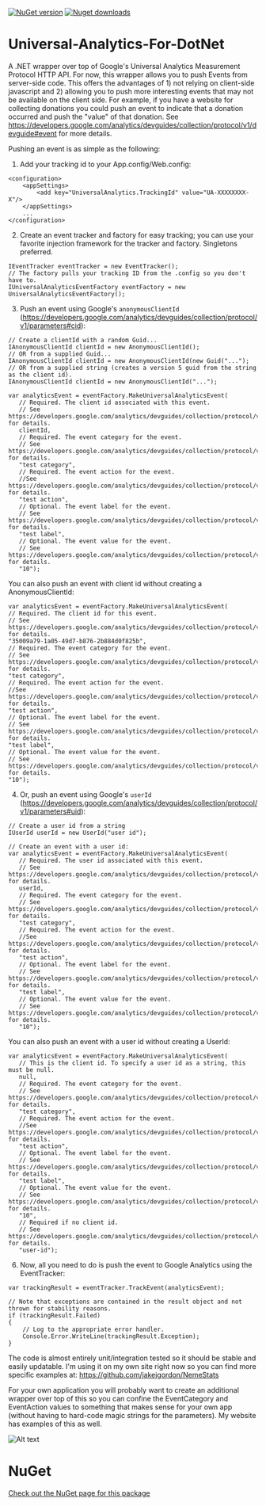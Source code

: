 [![NuGet version](http://img.shields.io/nuget/v/UniversalAnalyticsMeasurementProtocolWrapper.svg)](https://www.nuget.org/packages/UniversalAnalyticsMeasurementProtocolWrapper/)
[![Nuget downloads](http://img.shields.io/nuget/dt/UniversalAnalyticsMeasurementProtocolWrapper.svg)](http://www.nuget.org/packages/UniversalAnalyticsMeasurementProtocolWrapper/)

Universal-Analytics-For-DotNet
==============================

A .NET wrapper over top of Google's Universal Analytics Measurement Protocol HTTP API. For now, this wrapper allows you to push Events from server-side code. This offers the advantages of 1) not relying on client-side javascript and 2) allowing you to push more interesting events that may not be available on the client side. For example, if you have a website for collecting donations you could push an event to indicate that a donation occurred and push the "value" of that donation. See https://developers.google.com/analytics/devguides/collection/protocol/v1/devguide#event for more details.

Pushing an event is as simple as the following:

1. Add your tracking id to your App.config/Web.config:
```
<configuration>
    <appSettings>
        <add key="UniversalAnalytics.TrackingId" value="UA-XXXXXXXX-X"/>
    </appSettings>
    ...
</configuration>
```

2. Create an event tracker and factory for easy tracking; you can use your favorite injection framework for the tracker and factory. Singletons preferred.
```
IEventTracker eventTracker = new EventTracker();
// The factory pulls your tracking ID from the .config so you don't have to.
IUniversalAnalyticsEventFactory eventFactory = new UniversalAnalyticsEventFactory();
```

3. Push an event using Google's `anonymousClientId` (https://developers.google.com/analytics/devguides/collection/protocol/v1/parameters#cid):
```
// Create a clientId with a random Guid...
IAnonymousClientId clientId = new AnonymousClientId();
// OR from a supplied Guid...
IAnonymousClientId clientId = new AnonymousClientId(new Guid("...");
// OR from a supplied string (creates a version 5 guid from the string as the client id).
IAnonymousClientId clientId = new AnonymousClientId("...");

var analyticsEvent = eventFactory.MakeUniversalAnalyticsEvent(
   // Required. The client id associated with this event.
   // See https://developers.google.com/analytics/devguides/collection/protocol/v1/parameters#cid for details.
   clientId,
   // Required. The event category for the event. 
   // See https://developers.google.com/analytics/devguides/collection/protocol/v1/parameters#ec for details.
   "test category",
   // Required. The event action for the event. 
   //See https://developers.google.com/analytics/devguides/collection/protocol/v1/parameters#ea for details.
   "test action",
   // Optional. The event label for the event.
   // See https://developers.google.com/analytics/devguides/collection/protocol/v1/parameters#el for details.
   "test label",
   // Optional. The event value for the event.
   // See https://developers.google.com/analytics/devguides/collection/protocol/v1/parameters#ev for details.
   "10");
```

You can also push an event with client id without creating a AnonymousClientId:
```
var analyticsEvent = eventFactory.MakeUniversalAnalyticsEvent(
// Required. The client id for this event. 
// See https://developers.google.com/analytics/devguides/collection/protocol/v1/parameters#cid for details.
"35009a79-1a05-49d7-b876-2b884d0f825b",
// Required. The event category for the event. 
// See https://developers.google.com/analytics/devguides/collection/protocol/v1/parameters#ec for details.
"test category",
// Required. The event action for the event. 
//See https://developers.google.com/analytics/devguides/collection/protocol/v1/parameters#ea for details.
"test action",
// Optional. The event label for the event.
// See https://developers.google.com/analytics/devguides/collection/protocol/v1/parameters#el for details.
"test label",
// Optional. The event value for the event.
// See https://developers.google.com/analytics/devguides/collection/protocol/v1/parameters#ev for details.
"10");
```


4. Or, push an event using Google's `userId` (https://developers.google.com/analytics/devguides/collection/protocol/v1/parameters#uid):
```
// Create a user id from a string
IUserId userId = new UserId("user id");

// Create an event with a user id:
var analyticsEvent = eventFactory.MakeUniversalAnalyticsEvent(
   // Required. The user id associated with this event.
   // See https://developers.google.com/analytics/devguides/collection/protocol/v1/parameters#uid for details.
   userId,
   // Required. The event category for the event. 
   // See https://developers.google.com/analytics/devguides/collection/protocol/v1/parameters#ec for details.
   "test category",
   // Required. The event action for the event. 
   //See https://developers.google.com/analytics/devguides/collection/protocol/v1/parameters#ea for details.
   "test action",
   // Optional. The event label for the event.
   // See https://developers.google.com/analytics/devguides/collection/protocol/v1/parameters#el for details.
   "test label",
   // Optional. The event value for the event.
   // See https://developers.google.com/analytics/devguides/collection/protocol/v1/parameters#ev for details.
   "10");
```

You can also push an event with a user id without creating a UserId:
```
var analyticsEvent = eventFactory.MakeUniversalAnalyticsEvent(
   // This is the client id. To specify a user id as a string, this must be null.
   null,
   // Required. The event category for the event. 
   // See https://developers.google.com/analytics/devguides/collection/protocol/v1/parameters#ec for details.
   "test category",
   // Required. The event action for the event. 
   //See https://developers.google.com/analytics/devguides/collection/protocol/v1/parameters#ea for details.
   "test action",
   // Optional. The event label for the event.
   // See https://developers.google.com/analytics/devguides/collection/protocol/v1/parameters#el for details.
   "test label",
   // Optional. The event value for the event.
   // See https://developers.google.com/analytics/devguides/collection/protocol/v1/parameters#ev for details.
   "10",
   // Required if no client id. 
   // See https://developers.google.com/analytics/devguides/collection/protocol/v1/parameters#uid for details.
   "user-id");
```

6. Now, all you need to do is push the event to Google Analytics using the EventTracker:

```
var trackingResult = eventTracker.TrackEvent(analyticsEvent);

// Note that exceptions are contained in the result object and not thrown for stability reasons.
if (trackingResult.Failed)
{
	// Log to the appropriate error handler.
	Console.Error.WriteLine(trackingResult.Exception);
}
```

The code is almost entirely unit/integration tested so it should be stable and easily updatable. I'm using it on my own site right now so you can find more specific examples at: https://github.com/jakejgordon/NemeStats 

For your own application you will probably want to create an additional wrapper over top of this so you can confine the EventCategory and EventAction values to something that makes sense for your own app (without having to hard-code magic strings for the parameters). My website has examples of this as well.

![Alt text](https://raw.githubusercontent.com/jakejgordon/Universal-Analytics-For-DotNet/master/universal_analytics_realtime_events_screenshot.jpg?raw=true "Screenshot of Real-Time Events After Pushing Data")

# NuGet
[Check out the NuGet page for this package](https://www.nuget.org/packages/UniversalAnalyticsMeasurementProtocolWrapper/)

